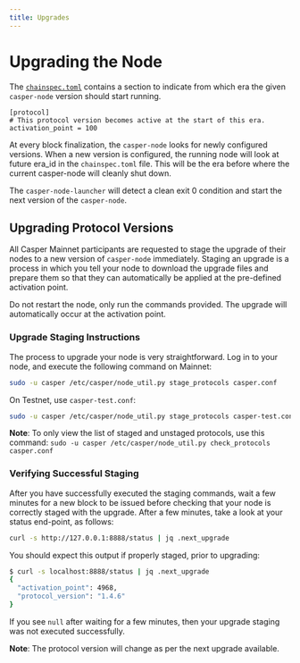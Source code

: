 ```yaml
---
title: Upgrades
---
```


# Upgrading the Node

The [`chainspec.toml`](../../concepts/glossary/C.md#chainspec) contains a section to indicate from which era the given `casper-node` version should start running.

```
[protocol]
# This protocol version becomes active at the start of this era.
activation_point = 100
```

At every block finalization, the `casper-node` looks for newly configured versions. When a new version is configured, the running node will look at future era_id in the `chainspec.toml` file. This will be the era before where the current casper-node will cleanly shut down.

The `casper-node-launcher` will detect a clean exit 0 condition and start the next version of the `casper-node`.

## Upgrading Protocol Versions

All Casper Mainnet participants are requested to stage the upgrade of their nodes to a new version of `casper-node` immediately. Staging an upgrade is a process in which you tell your node to download the upgrade files and prepare them so that they can automatically be applied at the pre-defined activation point.

Do not restart the node, only run the commands provided. The upgrade will automatically occur at the activation point.

### Upgrade Staging Instructions

The process to upgrade your node is very straightforward. Log in to your node, and execute the following command on Mainnet:

```bash
sudo -u casper /etc/casper/node_util.py stage_protocols casper.conf
```

On Testnet, use `casper-test.conf`:

```bash
sudo -u casper /etc/casper/node_util.py stage_protocols casper-test.conf
```

**Note**: To only view the list of staged and unstaged protocols, use this command: `sudo -u casper /etc/casper/node_util.py check_protocols casper.conf`

### Verifying Successful Staging

After you have successfully executed the staging commands, wait a few minutes for a new block to be issued before checking that your node is correctly staged with the upgrade. After a few minutes, take a look at your status end-point, as follows:

```bash
curl -s http://127.0.0.1:8888/status | jq .next_upgrade
```

You should expect this output if properly staged, prior to upgrading:

```bash
$ curl -s localhost:8888/status | jq .next_upgrade
{
  "activation_point": 4968,
  "protocol_version": "1.4.6"
}
```

If you see `null` after waiting for a few minutes, then your upgrade staging was not executed successfully.

**Note**: The protocol version will change as per the next upgrade available.



